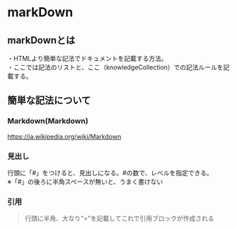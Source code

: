 markDown
===========
markDownとは
-----------
・HTMLより簡単な記法でドキュメントを記載する方法。<br>
・ここでは記法のリストと、ここ（knowledgeCollection）での記法ルールを記載する。



簡単な記法について
-----------
### Markdown(Markdown)<br>
https://ja.wikipedia.org/wiki/Markdown


### 見出し
行頭に「#」をつけると、見出しになる。#の数で、レベルを指定できる。<br>
※「#」の後ろに半角スペースが無いと、うまく書けない

### 引用
> 行頭に半角、大なり">"を記載してこれで引用ブロックが作成される<br>
> 